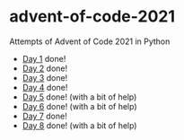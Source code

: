 # advent-of-code-2021
 Attempts of Advent of Code 2021 in Python

*  [Day 1](./day1/advent1.py) done!
*  [Day 2](./day2/advent2.py) done!
*  [Day 3](./day3/advent3.py) done!
*  [Day 4](./day4/advent4.py) done!
*  [Day 5](./day5/advent5.py) done! (with a bit of help)
*  [Day 6](./day6/advent6.py) done! (with a bit of help)
*  [Day 7](./day7/advent7.py) done!
*  [Day 8](./day8/advent8.py) done! (with a bit of help)

